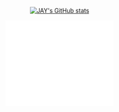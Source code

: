 
<div align = 'center'>


[![JAY's GitHub stats](https://github-readme-stats-bay-rho.vercel.app/api?username=JayJayleee&show_icons=true&theme=tokyonight)](https://github.com/JayJayleee/github-readme-stats)  

<p align="center"><img src="/github-metrics.svg" alt="Metrics" width="50%"></p>

<div>
